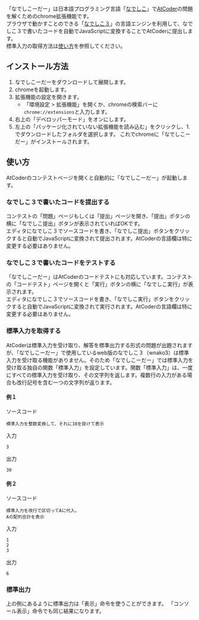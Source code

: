 「なでしこーだー」は日本語プログラミング言語「[なでしこ](https://nadesi.com/top/)」で[AtCoder](https://atcoder.jp/)の問題を解くためのchrome拡張機能です。  
ブラウザで動かすことのできる「[なでしこ３](https://nadesi.com/doc3/)」の言語エンジンを利用して、なでしこ３で書いたコードを自動でJavaScriptに変換することでAtCoderに提出します。  
標準入力の取得方法は[使い方](#使い方)を参照してください。

## インストール方法
1. なでしこーだーをダウンロードして展開します。
2. chromeを起動します。
3. 拡張機能の設定を開きます。
   - 「環境設定 > 拡張機能」を開くか、chromeの検索バーに`chrome://extensions`と入力します。
4. 右上の「デベロッパーモード」をオンにします。
5. 左上の「パッケージ化されていない拡張機能を読み込む」をクリックし、1.でダウンロードしたフォルダを選択します。
これでchromeに「なでしこーだー」がインストールされます。

## 使い方
AtCoderのコンテストページを開くと自動的に「なでしこーだー」が起動します。
### なでしこ３で書いたコードを提出する
コンテストの「問題」ページもしくは「提出」ページを開き、「提出」ボタンの横に「なでしこ提出」ボタンが表示されていればOKです。  
エディタになでしこ３でソースコードを書き、「なでしこ提出」ボタンをクリックすると自動でJavaScriptに変換されて提出されます。AtCoderの言語欄は特に変更する必要はありません。


### なでしこ３で書いたコードをテストする
「なでしこーだー」はAtCoderのコードテストにも対応しています。コンテストの「コードテスト」ページを開くと「実行」ボタンの横に「なでしこ実行」が表示されます。  
エディタになでしこ３でソースコードを書き、「なでしこ実行」ボタンをクリックすると自動でJavaScriptに変換されて実行されます。AtCoderの言語欄は特に変更する必要はありません。


### 標準入力を取得する
AtCoderは標準入力を受け取り、解答を標準出力する形式の問題が出題されますが、「なでしこーだー」で使用しているweb版のなでしこ３（wnako3）は標準入力を受け取る機能がありません。そのため「なでしこーだー」では標準入力を受け取る独自の関数「標準入力」を設定しています。関数「標準入力」は、一度にすべての標準入力を受け取り、その文字列を返します。複数行の入力がある場合も改行記号を含む一つの文字列が返ります。

#### 例１

ソースコード
```なでしこ３
標準入力を整数変換して、それに10を掛けて表示
```
入力
```
3
```
出力
```
30
```

#### 例２

ソースコード
```なでしこ３
標準入力を改行で区切ってAに代入。
Aの配列合計を表示
```
入力
```
1
2
3
```
出力
```
6
```

### 標準出力
上の例にあるように標準出力は「表示」命令を使うことができます。
「コンソール表示」命令でも同じ結果になります。
